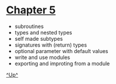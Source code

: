 

[Chapter 5](../menu.md)
========================


   * subroutines
   * types and nested types
   * self made subtypes
   * signatures with (return) types
   * optional parameter with default values
   * write and use modules
   * exporting and improting from a module



[^Up^](#chapter-5)

